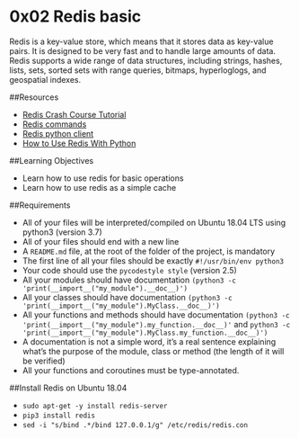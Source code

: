 # 0x02 Redis basic
Redis is a key-value store, which means that it stores data as key-value pairs. It is designed to be very fast and to handle large amounts of data. Redis supports a wide range of data structures, including strings, hashes, lists, sets, sorted sets with range queries, bitmaps, hyperloglogs, and geospatial indexes.

##Resources
* [Redis Crash Course Tutorial](https://www.youtube.com/watch?v=Hbt56gFj998)
* [Redis commands](https://redis.io/docs/latest/commands/)
* [Redis python client](https://redis-py.readthedocs.io/en/stable/)
* [How to Use Redis With Python](https://realpython.com/python-redis/)

##Learning Objectives
* Learn how to use redis for basic operations
* Learn how to use redis as a simple cache

##Requirements
* All of your files will be interpreted/compiled on Ubuntu 18.04 LTS using python3 (version 3.7)
* All of your files should end with a new line
* A `README.md` file, at the root of the folder of the project, is mandatory
* The first line of all your files should be exactly `#!/usr/bin/env python3`
* Your code should use the `pycodestyle style` (version 2.5)
* All your modules should have documentation `(python3 -c 'print(__import__("my_module").__doc__)')`
* All your classes should have documentation `(python3 -c 'print(__import__("my_module").MyClass.__doc__)')`
* All your functions and methods should have documentation `(python3 -c 'print(__import__("my_module").my_function.__doc__)'` and `python3 -c 'print(__import__("my_module").MyClass.my_function.__doc__)')`
* A documentation is not a simple word, it’s a real sentence explaining what’s the purpose of the module, class or method (the length of it will be verified)
* All your functions and coroutines must be type-annotated.

##Install Redis on Ubuntu 18.04
* `sudo apt-get -y install redis-server`
* `pip3 install redis`
* `sed -i "s/bind .*/bind 127.0.0.1/g" /etc/redis/redis.con`
